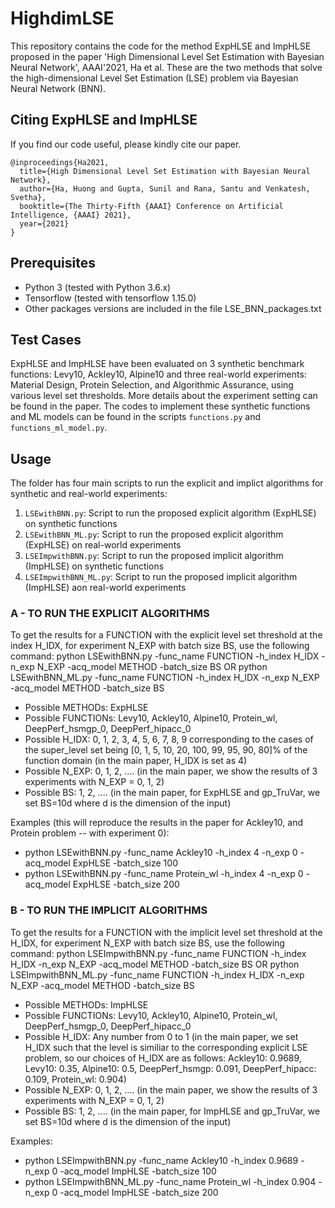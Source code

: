 # HighdimLSE

This repository contains the code for the method ExpHLSE and ImpHLSE proposed in the paper 'High Dimensional Level Set Estimation with Bayesian Neural Network', AAAI'2021, Ha et al. These are the two methods that solve the high-dimensional Level Set Estimation (LSE) problem via Bayesian Neural Network (BNN).

## Citing ExpHLSE and ImpHLSE
If you find our code useful, please kindly cite our paper. 

```
@inproceedings{Ha2021,
  title={High Dimensional Level Set Estimation with Bayesian Neural Network},
  author={Ha, Huong and Gupta, Sunil and Rana, Santu and Venkatesh, Svetha},
  booktitle={The Thirty-Fifth {AAAI} Conference on Artificial Intelligence, {AAAI} 2021},
  year={2021}
}
```

## Prerequisites

- Python 3 (tested with Python 3.6.x)
- Tensorflow (tested with tensorflow 1.15.0)
- Other packages versions are included in the file LSE_BNN_packages.txt

## Test Cases

ExpHLSE and ImpHLSE have been evaluated on 3 synthetic benchmark functions: Levy10, Ackley10, Alpine10 and three real-world experiments: Material Design, Protein Selection, and Algorithmic Assurance, using various level set thresholds. More details about the experiment setting can be found in the paper. The codes to implement these synthetic functions and ML models can be found in the scripts ```functions.py``` and ```functions_ml_model.py```.

## Usage
The folder has four main scripts to run the explicit and implict algorithms for synthetic and real-world experiments:
1) ```LSEwithBNN.py```: Script to run the proposed explicit algorithm (ExpHLSE) on synthetic functions
2) ```LSEwithBNN_ML.py```: Script to run the proposed explicit algorithm (ExpHLSE) on real-world experiments
3) ```LSEImpwithBNN.py```: Script to run the proposed implicit algorithm (ImpHLSE) on synthetic functions
4) ```LSEImpwithBNN_ML.py```: Script to run the proposed implicit algorithm (ImpHLSE) aon real-world experiments

### A - TO RUN THE EXPLICIT ALGORITHMS
To get the results for a FUNCTION with the explicit level set threshold at the index H_IDX, for experiment N_EXP with batch size BS, use the following command:
python LSEwithBNN.py -func_name FUNCTION -h_index H_IDX -n_exp N_EXP -acq_model METHOD -batch_size BS
OR python LSEwithBNN_ML.py -func_name FUNCTION -h_index H_IDX -n_exp N_EXP -acq_model METHOD -batch_size BS

- Possible METHODs: ExpHLSE
- Possible FUNCTIONs: Levy10, Ackley10, Alpine10, Protein_wl, DeepPerf_hsmgp_0, DeepPerf_hipacc_0
- Possible H_IDX: 0, 1, 2, 3, 4, 5, 6, 7, 8, 9 corresponding to the cases of the super_level set being [0, 1, 5, 10, 20, 100, 99, 95, 90, 80]% of the function domain (in the main paper, H_IDX is set as 4)
- Possible N_EXP: 0, 1, 2, .... (in the main paper, we show the results of 3 experiments with N_EXP = 0, 1, 2)
- Possible BS: 1, 2, .... (in the main paper, for ExpHLSE and gp_TruVar, we set BS=10d where d is the dimension of the input)

Examples (this will reproduce the results in the paper for Ackley10, and Protein problem -- with experiment 0):
- python LSEwithBNN.py -func_name Ackley10 -h_index 4 -n_exp 0 -acq_model ExpHLSE -batch_size 100
- python LSEwithBNN.py -func_name Protein_wl -h_index 4 -n_exp 0 -acq_model ExpHLSE -batch_size 200

### B - TO RUN THE IMPLICIT ALGORITHMS
To get the results for a FUNCTION with the implicit level set threshold at the H_IDX, for experiment N_EXP with batch size BS, use the following command:
python LSEImpwithBNN.py -func_name FUNCTION -h_index H_IDX -n_exp N_EXP -acq_model METHOD -batch_size BS
OR python LSEImpwithBNN_ML.py -func_name FUNCTION -h_index H_IDX -n_exp N_EXP -acq_model METHOD -batch_size BS

- Possible METHODs: ImpHLSE
- Possible FUNCTIONs: Levy10, Ackley10, Alpine10, Protein_wl, DeepPerf_hsmgp_0, DeepPerf_hipacc_0
- Possible H_IDX: Any number from 0 to 1 (in the main paper, we set H_IDX such that the level is similiar to the corresponding explicit LSE problem, so our choices of H_IDX are as follows: Ackley10: 0.9689, Levy10: 0.35, Alpine10: 0.5, DeepPerf_hsmgp: 0.091, DeepPerf_hipacc: 0.109, Protein_wl: 0.904)
- Possible N_EXP: 0, 1, 2, .... (in the main paper, we show the results of 3 experiments with N_EXP = 0, 1, 2)
- Possible BS: 1, 2, .... (in the main paper, for ImpHLSE and gp_TruVar, we set BS=10d where d is the dimension of the input)

Examples:
- python LSEImpwithBNN.py -func_name Ackley10 -h_index 0.9689 -n_exp 0 -acq_model ImpHLSE -batch_size 100
- python LSEImpwithBNN_ML.py -func_name Protein_wl -h_index 0.904 -n_exp 0 -acq_model ImpHLSE -batch_size 200



